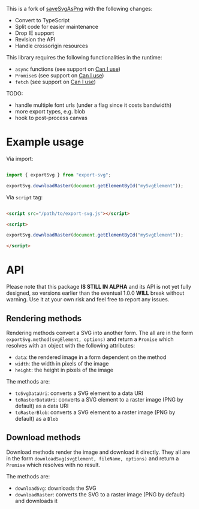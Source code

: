 This is a fork of [saveSvgAsPng](https://github.com/exupero/saveSvgAsPng) with the following changes:
- Convert to TypeScript
- Split code for easier maintenance
- Drop IE support
- Revision the API
- Handle crossorigin resources

This library requires the following functionalities in the runtime:
- `async` functions (see support on [Can I use](https://caniuse.com/async-functions))
- `Promise`s (see support on [Can I use](https://caniuse.com/promises))
- `fetch` (see support on [Can I use](https://caniuse.com/fetch))

TODO:
- handle multiple font urls (under a flag since it costs bandwidth)
- more export types, e.g. blob
- hook to post-process canvas

# Example usage

Via import:

```javascript

import { exportSvg } from "export-svg";

exportSvg.downloadRaster(document.getElementById("mySvgElement"));

```

Via `script` tag:

```html

<script src="/path/to/export-svg.js"></script>

<script>

exportSvg.downloadRaster(document.getElementById("mySvgElement"));

</script>

```

# API

Please note that this package **IS STILL IN ALPHA** and its API is not yet fully designed,
so versions earlier than the eventual 1.0.0 **WILL** break without warning.
Use it at your own risk and feel free to report any issues.

## Rendering methods

Rendering methods convert a SVG into another form.
The all are in the form `exportSvg.method(svgElement, options)` and return a `Promise` which resolves with an object with the following attributes:
- `data`: the rendered image in a form dependent on the method
- `width`: the width in pixels of the image
- `height`: the height in pixels of the image

The methods are:
- `toSvgDataUri`: converts a SVG element to a data URI
- `toRasterDataUri`: converts a SVG element to a raster image (PNG by default) as a data URI
- `toRasterBlob`: converts a SVG element to a raster image (PNG by default) as a `Blob`

## Download methods

Download methods render the image and download it directly.
They all are in the form `downloadSvg(svgElement, fileName, options)` and return a `Promise` which resolves with no result.

The methods are:
- `downloadSvg`: downloads the SVG
- `downloadRaster`: converts the SVG to a raster image (PNG by default) and downloads it
